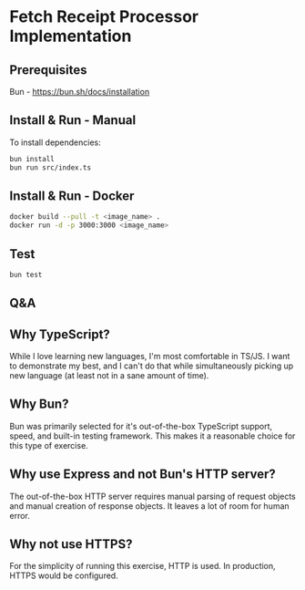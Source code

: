 # Fetch Receipt Processor Implementation

## Prerequisites

Bun - https://bun.sh/docs/installation

## Install & Run - Manual

To install dependencies:

```bash
bun install
bun run src/index.ts
```

## Install & Run - Docker

```bash
docker build --pull -t <image_name> .
docker run -d -p 3000:3000 <image_name>
```

## Test
```bash
bun test
```

## Q&A

## Why TypeScript?
While I love learning new languages, I'm most comfortable in TS/JS. I want to demonstrate my best, and I can't do that while simultaneously picking up new language (at least not in a sane amount of time).

## Why Bun?
Bun was primarily selected for it's out-of-the-box TypeScript support, speed, and built-in testing framework. This makes it a reasonable choice for this type of exercise.

## Why use Express and not Bun's HTTP server?
The out-of-the-box HTTP server requires manual parsing of request objects and manual creation of response objects. It leaves a lot of room
for human error.

## Why not use HTTPS?
For the simplicity of running this exercise, HTTP is used. In production, HTTPS would be configured.